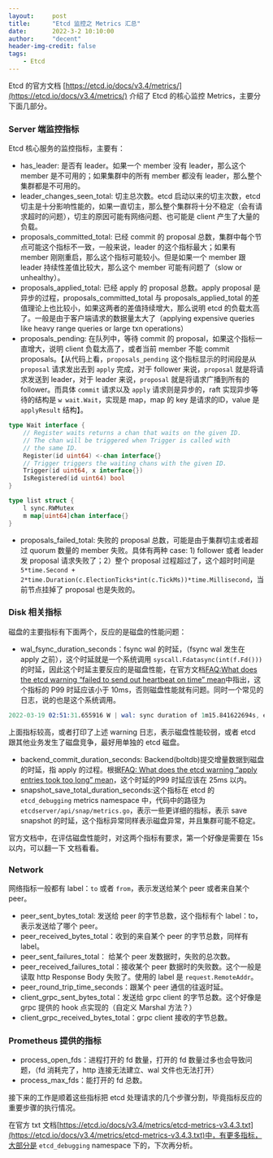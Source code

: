```yaml
---
layout:     post
title:      "Etcd 监控之 Metrics 汇总"
date:       2022-3-2 10:10:00
author:     "decent"
header-img-credit: false
tags:
    - Etcd
---
```


Etcd 的官方文档 [https://etcd.io/docs/v3.4/metrics/](https://etcd.io/docs/v3.4/metrics/) 介绍了 Etcd 的核心监控 Metrics，主要分下面几部分。

### Server 端监控指标
Etcd 核心服务的监控指标，主要有：
* has_leader: 是否有 leader。如果一个 member 没有 leader，那么这个 member 是不可用的；如果集群中的所有 member 都没有 leader，那么整个集群都是不可用的。
* leader_changes_seen_total: 切主总次数。etcd 启动以来的切主次数，etcd 切主是十分影响性能的，如果一直切主，那么整个集群将十分不稳定（会有请求超时的问题），切主的原因可能有网络问题、也可能是 client 产生了大量的负载。
* proposals_committed_total: 已经 commit 的 proposal 总数，集群中每个节点可能这个指标不一致，一般来说，leader 的这个指标最大；如果有 member 刚刚重启，那么这个指标可能较小。但是如果一个 member 跟 leader 持续性差值比较大，那么这个 member 可能有问题了（slow or unhealthy）。
* proposals_applied_total: 已经 apply 的 proposal 总数。apply proposal 是异步的过程，proposals_committed_total 与 proposals_applied_total 的差值理论上也比较小，如果这两者的差值持续增大，那么说明 etcd 的负载太高了。一般是由于客户端请求的数据量太大了（applying expensive queries like heavy range queries or large txn operations）
* proposals_pending: 在队列中，等待 commit 的 proposal，如果这个指标一直增大，说明 client 负载太高了，或者当前 member 不能 commit proposals。【从代码上看，`proposals_pending` 这个指标显示的时间段是从 `proposal` 请求发出去到 `apply` 完成，对于 follower 来说，`proposal` 就是将请求发送到 leader，对于 leader 来说，`proposal` 就是将请求广播到所有的 follower。而具体 `commit` 请求以及 `apply` 请求则是异步的，raft 实现异步等待的结构是 `w wait.Wait`，实现是 map，map 的 key 是请求的ID，value 是 `applyResult` 结构】。

```go
type Wait interface {
	// Register waits returns a chan that waits on the given ID.
	// The chan will be triggered when Trigger is called with
	// the same ID.
	Register(id uint64) <-chan interface{}
	// Trigger triggers the waiting chans with the given ID.
	Trigger(id uint64, x interface{})
	IsRegistered(id uint64) bool
}

type list struct {
	l sync.RWMutex
	m map[uint64]chan interface{}
}
```
* proposals_failed_total: 失败的 proposal 总数，可能是由于集群切主或者超过 quorum 数量的 member 失败。具体有两种 case: 1) follower 或者 leader 发 proposal 请求失败了；2）整个 proposal 过程超过了，这个超时时间是 `5*time.Second + 2*time.Duration(c.ElectionTicks*int(c.TickMs))*time.Millisecond`，当前节点挂掉了 proposal 也是失败的。

### Disk 相关指标
磁盘的主要指标有下面两个，反应的是磁盘的性能问题：
* wal_fsync_duration_seconds：fsync wal 的时延，（fsync wal 发生在 apply 之前），这个时延就是一个系统调用 `syscall.Fdatasync(int(f.Fd()))` 的时延，因此这个时延主要反应的是磁盘性能，在官方文档[FAQ:What does the etcd warning “failed to send out heartbeat on time” mean](https://etcd.io/docs/v3.4/faq/#what-does-the-etcd-warning-failed-to-send-out-heartbeat-on-time-mean)中指出，这个指标的 P99 时延应该小于 10ms，否则磁盘性能就有问题。同时一个常见的日志，说的也是这个系统调用。
```s
2022-03-19 02:51:31.655916 W | wal: sync duration of 1m15.841622694s, expected less than 1s
```
上面指标较高，或者打印了上述 warning 日志，表示磁盘性能较弱，或者 etcd 跟其他业务发生了磁盘竞争，最好用单独的 etcd 磁盘。
* backend_commit_duration_seconds: Backend(boltdb)提交增量数据到磁盘的时延，指 apply 的过程。根据[FAQ: What does the etcd warning “apply entries took too long” mean](https://etcd.io/docs/v3.4/faq/#what-does-the-etcd-warning-apply-entries-took-too-long-mean)，这个时延的P99 时延应该在 25ms 以内。
* snapshot_save_total_duration_seconds:这个指标在 etcd 的 `etcd_debugging` metrics namespace 中，代码中的路径为`etcdserver/api/snap/metrics.go`，表示一些更详细的指标，表示 save snapshot 的时延，这个指标异常同样表示磁盘异常，并且集群可能不稳定。

官方文档中，在评估磁盘性能时，对这两个指标有要求，第一个好像是需要在 15s 以内，可以翻一下 文档看看。

### Network
网络指标一般都有 label：`to` 或者 `from`，表示发送给某个 peer 或者来自某个 peer。
* peer_sent_bytes_total: 发送给 peer 的字节总数，这个指标有个 label：to，表示发送给了哪个 peer。
* peer_received_bytes_total：收到的来自某个 peer 的字节总数，同样有 label。
* peer_sent_failures_total： 给某个 peer 发数据时，失败的总次数。
* peer_received_failures_total：接收某个 peer 数据时的失败数。这个一般是读取 http Response Body 失败了。使用的 label 是 `request.RemoteAddr`。
* peer_round_trip_time_seconds：跟某个 peer 通信的往返时延。
* client_grpc_sent_bytes_total：发送给 grpc client 的字节总数。这个好像是 grpc 提供的 hook 点实现的（自定义 Marshal 方法？）
* client_grpc_received_bytes_total：grpc client 接收的字节总数。

### Prometheus 提供的指标
* process_open_fds：进程打开的 fd 数量，打开的 fd 数量过多也会导致问题，（fd 消耗完了，http 连接无法建立、wal 文件也无法打开）
* process_max_fds：能打开的 fd 总数。

接下来的工作是顺着这些指标把 etcd 处理请求的几个步骤分割，毕竟指标反应的重要步骤的执行情况。

在官方 txt 文档[https://etcd.io/docs/v3.4/metrics/etcd-metrics-v3.4.3.txt](https://etcd.io/docs/v3.4/metrics/etcd-metrics-v3.4.3.txt)中，有更多指标，大部分是 `etcd_debugging` namespace 下的，下次再分析。